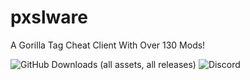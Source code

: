 # pxslware
A Gorilla Tag Cheat Client With Over 130 Mods!

![GitHub Downloads (all assets, all releases)](https://img.shields.io/github/downloads/PxslGames/pxslware/total?style=for-the-badge&color=%238400ff)
![Discord](https://img.shields.io/discord/1358840188469772581?style=for-the-badge&color=%238400ff)
